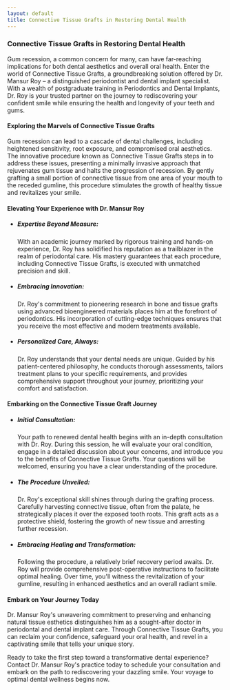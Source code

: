 ```yaml
---
layout: default
title: Connective Tissue Grafts in Restoring Dental Health
---
```


<h3>Connective Tissue Grafts in Restoring Dental Health</h3>

<p>Gum recession, a common concern for many, can have far-reaching implications for both dental aesthetics and overall oral health. Enter the world of Connective Tissue Grafts, a groundbreaking solution offered by Dr. Mansur Roy – a distinguished periodontist and dental implant specialist. With a wealth of postgraduate training in Periodontics and Dental Implants, Dr. Roy is your trusted partner on the journey to rediscovering your confident smile while ensuring the health and longevity of your teeth and gums.</p>

<h4>Exploring the Marvels of Connective Tissue Grafts</h4>

<p>Gum recession can lead to a cascade of dental challenges, including heightened sensitivity, root exposure, and compromised oral aesthetics. The innovative procedure known as Connective Tissue Grafts steps in to address these issues, presenting a minimally invasive approach that rejuvenates gum tissue and halts the progression of recession. By gently grafting a small portion of connective tissue from one area of your mouth to the receded gumline, this procedure stimulates the growth of healthy tissue and revitalizes your smile.</p>

<h4>Elevating Your Experience with Dr. Mansur Roy</h4>

<ul>
    <li>
        <h5>Expertise Beyond Measure:</h5>
        <p>With an academic journey marked by rigorous training and hands-on experience, Dr. Roy has solidified his reputation as a trailblazer in the realm of periodontal care. His mastery guarantees that each procedure, including Connective Tissue Grafts, is executed with unmatched precision and skill.</p>
    </li>
    <li>
        <h5>Embracing Innovation:</h5>
        <p>Dr. Roy's commitment to pioneering research in bone and tissue grafts using advanced bioengineered materials places him at the forefront of periodontics. His incorporation of cutting-edge techniques ensures that you receive the most effective and modern treatments available.</p>
    </li>
    <li>
        <h5>Personalized Care, Always:</h5>
        <p>Dr. Roy understands that your dental needs are unique. Guided by his patient-centered philosophy, he conducts thorough assessments, tailors treatment plans to your specific requirements, and provides comprehensive support throughout your journey, prioritizing your comfort and satisfaction.</p>
    </li>
</ul>

<h4>Embarking on the Connective Tissue Graft Journey</h4>

<ul>
    <li>
        <h5>Initial Consultation:</h5>
        <p>Your path to renewed dental health begins with an in-depth consultation with Dr. Roy. During this session, he will evaluate your oral condition, engage in a detailed discussion about your concerns, and introduce you to the benefits of Connective Tissue Grafts. Your questions will be welcomed, ensuring you have a clear understanding of the procedure.</p>
    </li>
    <li>
        <h5>The Procedure Unveiled:</h5>
        <p>Dr. Roy's exceptional skill shines through during the grafting process. Carefully harvesting connective tissue, often from the palate, he strategically places it over the exposed tooth roots. This graft acts as a protective shield, fostering the growth of new tissue and arresting further recession.</p>
    </li>
    <li>
        <h5>Embracing Healing and Transformation:</h5>
        <p>Following the procedure, a relatively brief recovery period awaits. Dr. Roy will provide comprehensive post-operative instructions to facilitate optimal healing. Over time, you'll witness the revitalization of your gumline, resulting in enhanced aesthetics and an overall radiant smile.</p>
    </li>
</ul>

<h4>Embark on Your Journey Today</h4>

<p>Dr. Mansur Roy's unwavering commitment to preserving and enhancing natural tissue esthetics distinguishes him as a sought-after doctor in periodontal and dental implant care. Through Connective Tissue Grafts, you can reclaim your confidence, safeguard your oral health, and revel in a captivating smile that tells your unique story.</p>

<p>Ready to take the first step toward a transformative dental experience? Contact Dr. Mansur Roy's practice today to schedule your consultation and embark on the path to rediscovering your dazzling smile. Your voyage to optimal dental wellness begins now.</p>

